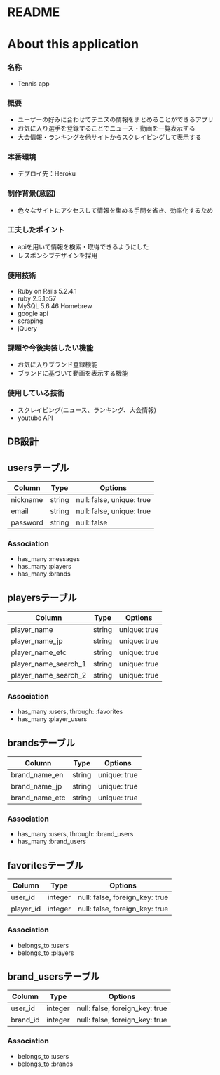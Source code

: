 # README


# About this application
### 名称
- Tennis app

### 概要
- ユーザーの好みに合わせてテニスの情報をまとめることができるアプリ
- お気に入り選手を登録することでニュース・動画を一覧表示する
- 大会情報・ランキングを他サイトからスクレイピングして表示する

### 本番環境
- デプロイ先：Heroku

### 制作背景(意図)
- 色々なサイトにアクセスして情報を集める手間を省き、効率化するため

### 工夫したポイント
- apiを用いて情報を検索・取得できるようにした
- レスポンシブデザインを採用

### 使用技術
- Ruby on Rails 5.2.4.1
- ruby 2.5.1p57
- MySQL 5.6.46 Homebrew
- google api
- scraping
- jQuery

### 課題や今後実装したい機能
- お気に入りブランド登録機能
- ブランドに基づいて動画を表示する機能


### 使用している技術
- スクレイピング(ニュース、ランキング、大会情報)
- youtube API


##  DB設計

## usersテーブル
|Column|Type|Options|
|------|----|-------|
|nickname|string|null: false, unique: true|
|email|string|null: false, unique: true|
|password|string|null: false|
### Association
- has_many :messages
- has_many :players
- has_many :brands


## playersテーブル
|Column|Type|Options|
|------|----|-------|
|player_name|string|unique: true|
|player_name_jp|string|unique: true|
|player_name_etc|string|unique: true|
|player_name_search_1|string|unique: true|
|player_name_search_2|string|unique: true|
### Association
- has_many :users, through: :favorites
- has_many :player_users


## brandsテーブル
|Column|Type|Options|
|------|----|-------|
|brand_name_en|string|unique: true|
|brand_name_jp|string|unique: true|
|brand_name_etc|string|unique: true|
### Association
- has_many :users, through: :brand_users
- has_many :brand_users


## favoritesテーブル
|Column|Type|Options|
|------|----|-------|
|user_id|integer|null: false, foreign_key: true|
|player_id|integer|null: false, foreign_key: true|
### Association
- belongs_to :users
- belongs_to :players


## brand_usersテーブル
|Column|Type|Options|
|------|----|-------|
|user_id|integer|null: false, foreign_key: true|
|brand_id|integer|null: false, foreign_key: true|
### Association
- belongs_to :users
- belongs_to :brands

